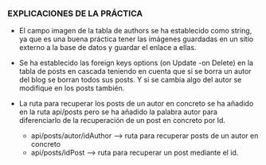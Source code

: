 ### EXPLICACIONES DE LA PRÁCTICA

- El campo imagen de la tabla de authors se ha establecido como string, ya que es una buena práctica tener las imágenes guardadas
  en un sitio externo a la base de datos y guardar el enlace a ellas.
- Se ha establecido las foreign keys options (on Update -on Delete) en la tabla de posts en cascada teniendo en cuenta que si se borra un autor del blog se borran todos sus posts. Y si se cambia algo del autor se modifique en los posts también.

- La ruta para recuperar los posts de un autor en concreto se ha añadido en la ruta api/posts pero se ha añadido la palabra autor para diferenciarlo de la recuperación de un post en concreto por Id.
  - api/posts/autor/idAuthor --> ruta para recuperar posts de un autor en concreto
  - api/posts/idPost --> ruta para recuperar un post mediante el id.
